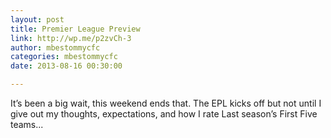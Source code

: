 ```yaml
---
layout: post
title: Premier League Preview 
link: http://wp.me/p2zvCh-3
author: mbestommycfc
categories: mbestommycfc
date: 2013-08-16 00:30:00

---
```


It’s been a big wait, this weekend ends that. The EPL kicks off but not until I give out my thoughts, expectations, and how I rate Last season’s First Five teams...
